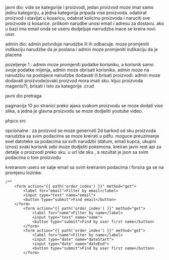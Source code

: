 


javni dio: vide se kategorije i proizvodi, jedan proizvod moze imat samo jednu kategoriju, a jedna kategorija pripada
vise proizvoda.
odabirat proizvod i stavljat u kosaricu, odabrat kolicinu proizvoda i naruciti sve proizvode iz kosarice.
prilikom narudbe unosi email i adresu za dostavu. ako u bazi ima email onda se useru dodjeljuje narrudzba inace se kreira novi user.

admin dio: admin potvrduje narudzbe ili ih odbacuje. moze promjeniti indikaciju narudzbe da je poslana i admin moze promjeniti indikaciju da je placena

pozeljenje 1 : admin moze promjeniti podatke korisniku,  a korisnik samo svoje podatke mijenja, admin moze obrisati korisnika, admin moze na narudzbu
na postojece narudzbe dodavati ili brisati proizvodi. admin moze dodavati proizvode(svaki proizvod mora imati sku. kljuc proizvoda magento?), brisati i isto za kategorije .crud

javni dio pretraga

paginacija 10 po stranici preko ajaxa
svakom proizvodu se moze dodati vise slika, a jedna je glavna
proizvodu se moze dodjeliti youtube video.

phpcs src

opcionalne :
za proizvod se moze generirati 2d barkod od sku proizvoda
narudzba sa svim podacima se moze kreirati u pdfu.
moguce preuzimanje exel datoteke sa podacima sa svih narudzbi (datum, email kupca, ukupni iznos)
svaki korisnik sebi moze dodjeliti pokemona.
kreiran javni rest api za detalje o proizvodi preko sku. u url ide sku , a rezultat je json sa svim podacima o tom proizvodu

kreiranom useru se salje email sa svim kreiranim podacima i forsira ga se na promjenu lozinke.

    
    /**
        <form action="{{ path('order_index') }}" method="get">
            <label for="email">Filter by email</label>
            <input type="text" name="email">
            <button type="submit">Find email</button>
        </form>
            <form action="{{ path('order_index') }}" method="get">
                <label for="name">Filter by name</label>
                <input type="text" name="name">
                <button type="submit">Find by user first name</button>
            </form>
            <form action="{{ path('order_index') }}" method="get">
                <label for="name">Filter by name</label>
                <input type="date" name="dateStart">
                <input type="date" name="dateEnd">
                <button type="submit">Find by user first name</button>
            </form>

  
